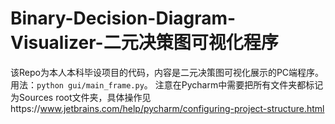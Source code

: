 # Binary-Decision-Diagram-Visualizer-二元决策图可视化程序
该Repo为本人本科毕设项目的代码，内容是二元决策图可视化展示的PC端程序。
用法：`python gui/main_frame.py`。
注意在Pycharm中需要把所有文件夹都标记为Sources root文件夹，具体操作见https://www.jetbrains.com/help/pycharm/configuring-project-structure.html
